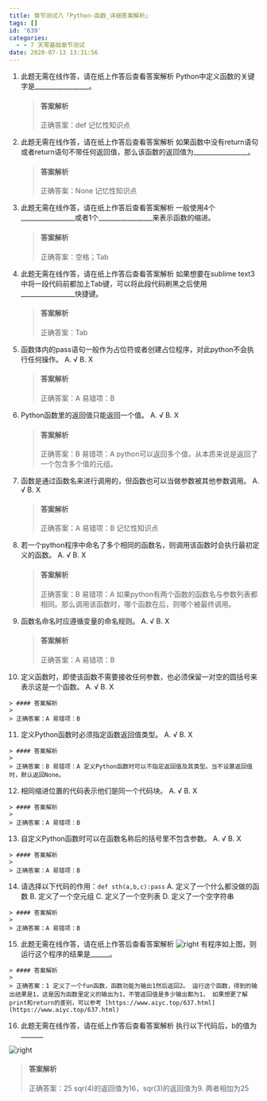 ```yaml
---
title: 章节测试八「Python-函数_详细答案解析」
tags: []
id: '639'
categories:
  - - 7 天零基础章节测试
date: 2020-07-13 13:31:56
---
```


1.  此题无需在线作答，请在纸上作答后查看答案解析 Python中定义函数的关键字是\_\_\_\_\_\_\_\_\_\_\_\_\_\_\_\_\_。
    
    > #### 答案解析
    > 
    > 正确答案：def 记忆性知识点
    
2.  此题无需在线作答，请在纸上作答后查看答案解析 如果函数中没有return语句或者return语句不带任何返回值，那么该函数的返回值为\_\_\_\_\_\_\_\_\_\_\_\_\_\_\_\_\_。
    
    > #### 答案解析
    > 
    > 正确答案：None 记忆性知识点
    
3.  此题无需在线作答，请在纸上作答后查看答案解析 一般使用4个\_\_\_\_\_\_\_\_\_\_\_\_\_\_\_\_\_或者1个\_\_\_\_\_\_\_\_\_\_\_\_\_\_\_\_\_来表示函数的缩进。
    
    > #### 答案解析
    > 
    > 正确答案：空格；Tab
    
4.  此题无需在线作答，请在纸上作答后查看答案解析 如果想要在sublime text3中将一段代码前都加上Tab键，可以将此段代码刷黑之后使用\_\_\_\_\_\_\_\_\_\_\_\_\_\_\_\_\_快捷键。
    
    > #### 答案解析
    > 
    > 正确答案：Tab
    
5.  函数体内的pass语句一般作为占位符或者创建占位程序，对此python不会执行任何操作。 A. √ B. X
    
    > #### 答案解析
    > 
    > 正确答案：A 易错项：B
    
6.  Python函数里的返回值只能返回一个值。 A. √ B. X
    
    > #### 答案解析
    > 
    > 正确答案：B 易错项：A python可以返回多个值，从本质来说是返回了一个包含多个值的元组。
    
7.  函数是通过函数名来进行调用的，但函数也可以当做参数被其他参数调用。 A. √ B. X
    
    > #### 答案解析
    > 
    > 正确答案：A 易错项：B 记忆性知识点
    
8.  若一个python程序中命名了多个相同的函数名，则调用该函数时会执行最初定义的函数。 A. √ B. X
    
    > #### 答案解析
    > 
    > 正确答案：B 易错项：A 如果python有两个函数的函数名与参数列表都相同。那么调用该函数时，哪个函数在后，则哪个被最终调用。
    
9.  函数名命名时应遵循变量的命名规则。 A. √ B. X
    
    > #### 答案解析
    > 
    > 正确答案：A 易错项：B
    
10.  定义函数时，即使该函数不需要接收任何参数，也必须保留一对空的圆括号来表示这是一个函数。 A. √ B. X
    
    > #### 答案解析
    > 
    > 正确答案：A 易错项：B
    
11.  定义Python函数时必须指定函数返回值类型。 A. √ B. X
    
    > #### 答案解析
    > 
    > 正确答案：B 易错项：A 定义Python函数时可以不指定返回值及其类型。当不设置返回值时，默认返回None。
    
12.  相同缩进位置的代码表示他们是同一个代码块。 A. √ B. X
    
    > #### 答案解析
    > 
    > 正确答案：A 易错项：B
    
13.  自定义Python函数时可以在函数名称后的括号里不包含参数。 A. √ B. X
    
    > #### 答案解析
    > 
    > 正确答案：A 易错项：B
    
14.  请选择以下代码的作用：`def sth(a,b,c):pass` A. 定义了一个什么都没做的函数 B. 定义了一个空元组 C. 定义了一个空列表 D. 定义了一个空字符串
    
    > #### 答案解析
    > 
    > 正确答案：A 易错项：B
    
15.  此题无需在线作答，请在纸上作答后查看答案解析 ![right](https://images-aiyc-1301641396.cos.ap-guangzhou.myqcloud.com/20200713131717.png) 有程序如上图，则运行这个程序的结果是\_\_\_\_\_\_。
    
    > #### 答案解析
    > 
    > 正确答案：1 定义了一个fun函数，函数功能为输出1然后返回2。 运行这个函数，得到的输出结果是1，这是因为函数里定义的输出为1，不管返回值是多少输出都为1， 如果想更了解print和return的差别，可以参考 [https://www.aiyc.top/637.html](https://www.aiyc.top/637.html)
    
16.  此题无需在线作答，请在纸上作答后查看答案解析 执行以下代码后，b的值为\_\_\_\_\_\_\_
    

![right](https://images-aiyc-1301641396.cos.ap-guangzhou.myqcloud.com/20200713131759.png)

> #### 答案解析
> 
> 正确答案：25 sqr(4)的返回值为16，sqr(3)的返回值为9. 两者相加为25